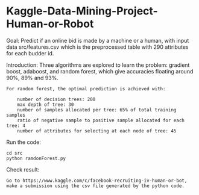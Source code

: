 # Kaggle-Data-Mining-Project-Human-or-Robot

Goal:
	Predict if an online bid is made by a machine or a human, with input data src/features.csv which is the preprocessed table  with 290 attributes for each budder id. 

Introduction:
	Three algorithms are explored to learn the problem: gradient boost, adaboost, and random forest, which give accuracies floating around 90%, 89% and 93%.
	
	For random forest, the optimal prediction is achieved with:
	
		number of decision trees: 200
		max depth of tree: 30
		number of samples allocated per tree: 65% of total training samples
		ratio of negative sample to positive sample allocated for each tree: 4
		number of attributes for selecting at each node of tree: 45 

Run the code:

	cd src
	python ramdonForest.py

Check result:
	
	Go to https://www.kaggle.com/c/facebook-recruiting-iv-human-or-bot, make a submission using the csv file generated by the python code.	

